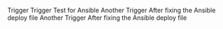 Trigger
Trigger Test for Ansible
Another Trigger After fixing the Ansible deploy file
Another Trigger After fixing the Ansible deploy file
